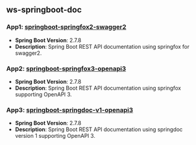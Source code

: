 ## ws-springboot-doc

### App1: [springboot-springfox2-swagger2](https://github.com/bs-public/ws-springboot-doc/tree/main/springboot-springfox2-swagger2/) 
- **Spring Boot Version**: 2.7.8
- **Description**: Spring Boot REST API documentation using springfox for swagger2.

### App2: [springboot-springfox3-openapi3](https://github.com/bs-public/ws-springboot-doc/tree/main/springboot-springfox3-openapi3/) 
- **Spring Boot Version**: 2.7.8
- **Description**: Spring Boot REST API documentation using springfox supporting OpenAPI 3.

### App3: [springboot-springdoc-v1-openapi3](https://github.com/bs-public/ws-springboot-doc/tree/main/springboot-springdoc-v1-openapi3/) 
- **Spring Boot Version**: 2.7.8
- **Description**: Spring Boot REST API documentation using springdoc version 1 supporting OpenAPI 3.

